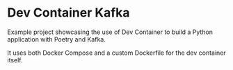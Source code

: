# Dev Container Kafka

Example project showcasing the use of Dev Container to build a Python application with Poetry and Kafka.

It uses both Docker Compose and a custom Dockerfile for the dev container itself.
